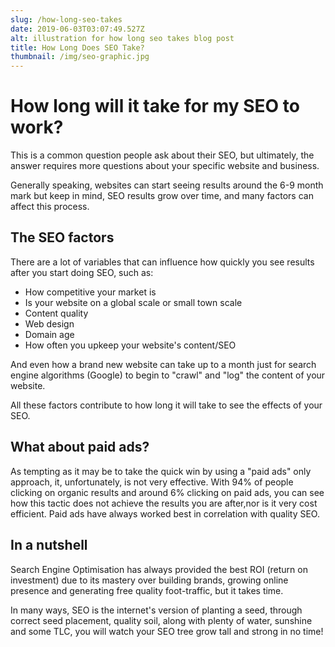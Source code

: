 ```yaml
---
slug: /how-long-seo-takes
date: 2019-06-03T03:07:49.527Z
alt: illustration for how long seo takes blog post
title: How Long Does SEO Take?
thumbnail: /img/seo-graphic.jpg
---
```


# How long will it take for my SEO to work?

This is a common question people ask about their SEO, but ultimately, the answer requires more questions about your specific website and business.

Generally speaking, websites can start seeing results around the 6-9 month mark but keep in mind, SEO results grow over time, and many factors can affect this process.

## The SEO factors

There are a lot of variables that can influence how quickly you see results after you start doing SEO, such as:

- How competitive your market is
- Is your website on a global scale or small town scale
- Content quality
- Web design
- Domain age
- How often you upkeep your website's content/SEO

And even how a brand new website can take up to a month just for search engine algorithms (Google) to begin to "crawl" and "log" the content of your website.

All these factors contribute to how long it will take to see the effects of your SEO.

## What about paid ads?

As tempting as it may be to take the quick win by using a "paid ads" only approach, it, unfortunately, is not very effective. With 94% of people clicking on organic results and around 6% clicking on paid ads, you can see how this tactic does not achieve the results you are after,nor is it very cost efficient. Paid ads have always worked best in correlation with quality SEO.

## In a nutshell

Search Engine Optimisation has always provided the best ROI (return on investment) due to its mastery over building brands, growing online presence and generating free quality foot-traffic, but it takes time.

In many ways, SEO is the internet's version of planting a seed, through correct seed placement, quality soil, along with plenty of water, sunshine and some TLC, you will watch your SEO tree grow tall and strong in no time!

